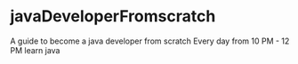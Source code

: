 # javaDeveloperFromscratch
A guide to become a java developer from scratch
Every day from 10 PM - 12 PM learn java
